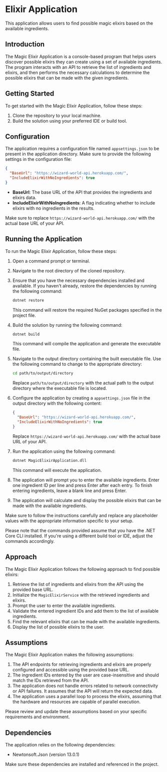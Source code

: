 # Elixir Application

This application allows users to find possible magic elixirs based on the available ingredients.

## Introduction

The Magic Elixir Application is a console-based program that helps users discover possible elixirs they can create using a set of available ingredients. The program interacts with an API to retrieve the list of ingredients and elixirs, and then performs the necessary calculations to determine the possible elixirs that can be made with the given ingredients.

## Getting Started

To get started with the Magic Elixir Application, follow these steps:

1. Clone the repository to your local machine.
2. Build the solution using your preferred IDE or build tool.

## Configuration

The application requires a configuration file named `appsettings.json` to be present in the application directory. Make sure to provide the following settings in the configuration file:

```json
{
  "BaseUrl": "https://wizard-world-api.herokuapp.com/",
  "IncludeElixirWithNoIngredients": true
}
```

- **BaseUrl**: The base URL of the API that provides the ingredients and elixirs data.
- **IncludeElixirWithNoIngredients**: A flag indicating whether to include elixirs with no ingredients in the results.

Make sure to replace `https://wizard-world-api.herokuapp.com/` with the actual base URL of your API.

## Running the Application

To run the Magic Elixir Application, follow these steps:

1. Open a command prompt or terminal.
2. Navigate to the root directory of the cloned repository.
3. Ensure that you have the necessary dependencies installed and available. If you haven't already, restore the dependencies by running the following command:

   ```bash
   dotnet restore
   ```

   This command will restore the required NuGet packages specified in the project file.

4. Build the solution by running the following command:

   ```bash
   dotnet build
   ```

   This command will compile the application and generate the executable file.

5. Navigate to the output directory containing the built executable file. Use the following command to change to the appropriate directory:

   ```bash
   cd path/to/output/directory
   ```

   Replace `path/to/output/directory` with the actual path to the output directory where the executable file is located.

6. Configure the application by creating a `appsettings.json` file in the output directory with the following content:

   ```json
   {
     "BaseUrl": "https://wizard-world-api.herokuapp.com/",
     "IncludeElixirWithNoIngredients": true
   }
   ```

   Replace `https://wizard-world-api.herokuapp.com/` with the actual base URL of your API.

7. Run the application using the following command:

   ```bash
   dotnet MagicElixirApplication.dll
   ```

   This command will execute the application.

8. The application will prompt you to enter the available ingredients. Enter one ingredient ID per line and press Enter after each entry. To finish entering ingredients, leave a blank line and press Enter.

9. The application will calculate and display the possible elixirs that can be made with the available ingredients.

Make sure to follow the instructions carefully and replace any placeholder values with the appropriate information specific to your setup.

Please note that the commands provided assume that you have the .NET Core CLI installed. If you're using a different build tool or IDE, adjust the commands accordingly.

## Approach

The Magic Elixir Application follows the following approach to find possible elixirs:

1. Retrieve the list of ingredients and elixirs from the API using the provided base URL.
2. Initialize the `MagicElixirService` with the retrieved ingredients and elixirs.
3. Prompt the user to enter the available ingredients.
4. Validate the entered ingredient IDs and add them to the list of available ingredients.
5. Find the relevant elixirs that can be made with the available ingredients.
6. Display the list of possible elixirs to the user.

## Assumptions

The Magic Elixir Application makes the following assumptions:

1. The API endpoints for retrieving ingredients and elixirs are properly configured and accessible using the provided base URL.
2. The ingredient IDs entered by the user are case-insensitive and should match the IDs retrieved from the API.
3. The application does not handle errors related to network connectivity or API failures. It assumes that the API will return the expected data.
4. The application uses a parallel loop to process the elixirs, assuming that the hardware and resources are capable of parallel execution.

Please review and update these assumptions based on your specific requirements and environment.

## Dependencies

The application relies on the following dependencies:

- Newtonsoft.Json (version 13.0.1)

Make sure these dependencies are installed and referenced in the project.